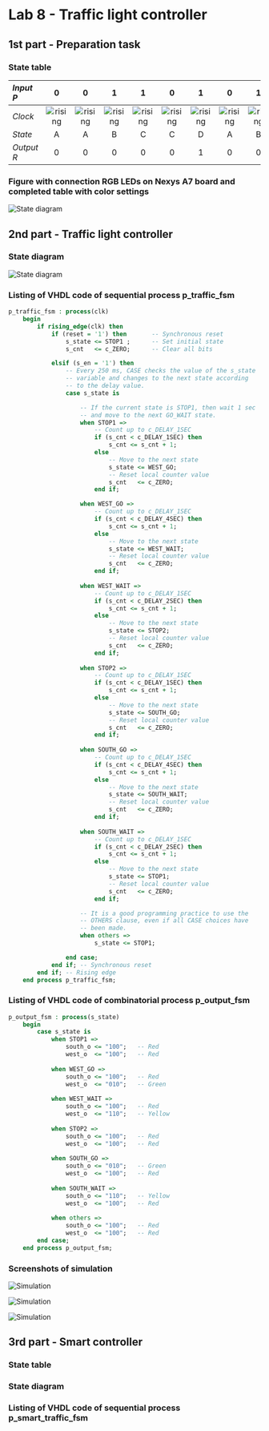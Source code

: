 # Lab 8 - Traffic light controller

## 1st part - Preparation task

### State table

| *Input P* | 0 | 0 | 1 | 1 | 0 | 1 | 0 | 1 | 1 | 1 | 1 | 0 | 0 | 1 | 1 | 1 |
| :-- | :-: | :-: | :-: | :-: | :-: | :-: | :-: | :-: | :-: | :-: | :-: | :-: | :-: | :-: | :-: | :-: |
| *Clock* | ![rising](Images/arrow.png) | ![rising](Images/arrow.png) | ![rising](Images/arrow.png) | ![rising](Images/arrow.png) | ![rising](Images/arrow.png) | ![rising](Images/arrow.png) | ![rising](Images/arrow.png) | ![rising](Images/arrow.png) | ![rising](Images/arrow.png) | ![rising](Images/arrow.png) | ![rising](Images/arrow.png) | ![rising](Images/arrow.png) | ![rising](Images/arrow.png) | ![rising](Images/arrow.png) | ![rising](Images/arrow.png) | ![rising](Images/arrow.png) |
| *State* | A | A | B | C | C | D | A | B | C | D | B | B | B | C | D | B |
| *Output R* | 0 | 0 | 0 | 0 | 0 | 1 | 0 | 0 | 0 | 1 | 0 | 0 | 0 | 0 | 1 | 0 |

### Figure with connection RGB LEDs on Nexys A7 board and completed table with color settings

![State diagram](Images/figure.png)

## 2nd part - Traffic light controller

### State diagram

![State diagram](Images/diagram.png)

### Listing of VHDL code of sequential process p_traffic_fsm

```vhdl
p_traffic_fsm : process(clk)
    begin
        if rising_edge(clk) then
            if (reset = '1') then       -- Synchronous reset
                s_state <= STOP1 ;      -- Set initial state
                s_cnt   <= c_ZERO;      -- Clear all bits

            elsif (s_en = '1') then
                -- Every 250 ms, CASE checks the value of the s_state 
                -- variable and changes to the next state according 
                -- to the delay value.
                case s_state is

                    -- If the current state is STOP1, then wait 1 sec
                    -- and move to the next GO_WAIT state.
                    when STOP1 =>
                        -- Count up to c_DELAY_1SEC
                        if (s_cnt < c_DELAY_1SEC) then
                            s_cnt <= s_cnt + 1;
                        else
                            -- Move to the next state
                            s_state <= WEST_GO;
                            -- Reset local counter value
                            s_cnt   <= c_ZERO;
                        end if;

                    when WEST_GO =>
                        -- Count up to c_DELAY_1SEC
                        if (s_cnt < c_DELAY_4SEC) then
                            s_cnt <= s_cnt + 1;
                        else
                            -- Move to the next state
                            s_state <= WEST_WAIT;
                            -- Reset local counter value
                            s_cnt   <= c_ZERO;
                        end if;
                        
                    when WEST_WAIT =>
                        -- Count up to c_DELAY_1SEC
                        if (s_cnt < c_DELAY_2SEC) then
                            s_cnt <= s_cnt + 1;
                        else
                            -- Move to the next state
                            s_state <= STOP2;
                            -- Reset local counter value
                            s_cnt   <= c_ZERO;
                        end if;
                        
                    when STOP2 =>
                        -- Count up to c_DELAY_1SEC
                        if (s_cnt < c_DELAY_1SEC) then
                            s_cnt <= s_cnt + 1;
                        else
                            -- Move to the next state
                            s_state <= SOUTH_GO;
                            -- Reset local counter value
                            s_cnt   <= c_ZERO;
                        end if;
                        
                    when SOUTH_GO =>
                        -- Count up to c_DELAY_1SEC
                        if (s_cnt < c_DELAY_4SEC) then
                            s_cnt <= s_cnt + 1;
                        else
                            -- Move to the next state
                            s_state <= SOUTH_WAIT;
                            -- Reset local counter value
                            s_cnt   <= c_ZERO;
                        end if;
                        
                    when SOUTH_WAIT =>
                        -- Count up to c_DELAY_1SEC
                        if (s_cnt < c_DELAY_2SEC) then
                            s_cnt <= s_cnt + 1;
                        else
                            -- Move to the next state
                            s_state <= STOP1;
                            -- Reset local counter value
                            s_cnt   <= c_ZERO;
                        end if;

                    -- It is a good programming practice to use the 
                    -- OTHERS clause, even if all CASE choices have 
                    -- been made. 
                    when others =>
                        s_state <= STOP1;

                end case;
            end if; -- Synchronous reset
        end if; -- Rising edge
    end process p_traffic_fsm;
```

### Listing of VHDL code of combinatorial process p_output_fsm

```vhdl
p_output_fsm : process(s_state)
    begin
        case s_state is
            when STOP1 =>
                south_o <= "100";   -- Red
                west_o  <= "100";   -- Red
                
            when WEST_GO =>
                south_o <= "100";   -- Red
                west_o  <= "010";   -- Green
                
            when WEST_WAIT =>
                south_o <= "100";   -- Red
                west_o  <= "110";   -- Yellow
                
            when STOP2 =>
                south_o <= "100";   -- Red
                west_o  <= "100";   -- Red
            
            when SOUTH_GO =>
                south_o <= "010";   -- Green
                west_o  <= "100";   -- Red    
                
            when SOUTH_WAIT =>
                south_o <= "110";   -- Yellow
                west_o  <= "100";   -- Red
                
            when others =>
                south_o <= "100";   -- Red
                west_o  <= "100";   -- Red
        end case;
    end process p_output_fsm;
```

### Screenshots of simulation

![Simulation](Images/waweforms1.png)

![Simulation](Images/waweforms2.png)

![Simulation](Images/waweforms3.png)

## 3rd part - Smart controller

### State table

### State diagram

### Listing of VHDL code of sequential process p_smart_traffic_fsm

```vhdl

```